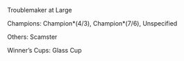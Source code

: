 Troublemaker at Large

Champions: Champion*(4/3), Champion*(7/6), Unspecified

Others: Scamster

Winner’s Cups: Glass Cup


